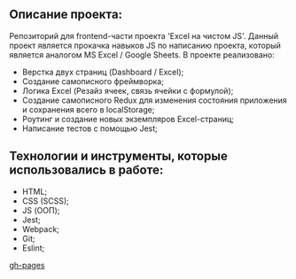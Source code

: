 ## Описание проекта:
Репозиторий для frontend-части проекта 'Excel на чистом JS'.
Данный проект является прокачка навыков JS по написанию проекта, который является аналогом MS Excel / Google Sheets.
В проекте реализовано: 
* Верстка двух страниц (Dashboard / Excel);
* Создание самописного фреймворка;
* Логика Excel (Резайз ячеек, связь ячейки с формулой);
* Создание самописного Redux для изменения состояния приложения и сохранения всего в localStorage;
* Роутинг и создание новых экземпляров Excel-страниц;
* Написание тестов с помощью Jest;

## Технологии и инструменты, которые использовались в работе:
  * HTML;
  * CSS (SCSS);
  * JS (ООП);
  * Jest;
  * Webpack;
  * Git;
  * Eslint;  

[gh-pages](https://ieasyjet.github.io/excel/)
